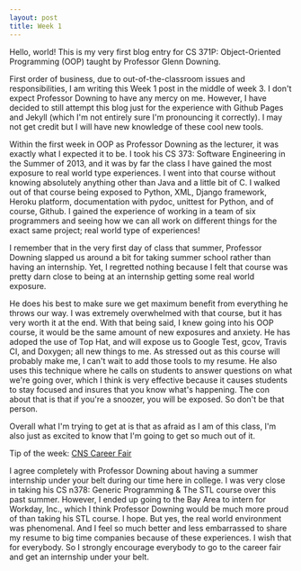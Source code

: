 ```yaml
---
layout: post
title: Week 1
---
```


Hello, world! This is my very first blog entry for CS 371P: Object-Oriented Programming (OOP) taught by Professor Glenn Downing.

First order of business, due to out-of-the-classroom issues and responsibilities, I am writing this Week 1 post in the middle of week 3. I don't expect Professor Downing to have any mercy on me. However, I have decided to still attempt this blog just for the experience with Github Pages and Jekyll (which I'm not entirely sure I'm pronouncing it correctly). I may not get credit but I will have new knowledge of these cool new tools.

Within the first week in OOP as Professor Downing as the lecturer, it was exactly what I expected it to be. I took his CS 373: Software Engineering in the Summer of 2013, and it was by far the class I have gained the most exposure to real world type experiences. I went into that course without knowing absolutely anything other than Java and a little bit of C. I walked out of that course being exposed to Python, XML, Django framework, Heroku platform, documentation with pydoc, unittest for Python, and of course, Github. I gained the experience of working in a team of six programmers and seeing how we can all work on different things for the exact same project; real world type of experiences!

I remember that in the very first day of class that summer, Professor Downing slapped us around a bit for taking summer school rather than having an internship. Yet, I regretted nothing because I felt that course was pretty darn close to being at an internship getting some real world exposure.

He does his best to make sure we get maximum benefit from everything he throws our way. I was extremely overwhelmed with that course, but it has very worth it at the end. With that being said, I knew going into his OOP course, it would be the same amount of new exposures and anxiety. He has adoped the use of Top Hat, and will expose us to Google Test, gcov, Travis CI, and Doxygen; all new things to me. As stressed out as this course will probably make me, I can't wait to add those tools to my resume. He also uses this technique where he calls on students to answer questions on what we're going over, which I think is very effective because it causes students to stay focused and insures that you know what's happening. The con about that is that if you're a snoozer, you will be exposed. So don't be that person.

Overall what I'm trying to get at is that as afraid as I am of this class, I'm also just as excited to know that I'm going to get so much out of it.

Tip of the week: [CNS Career Fair](https://cns.utexas.edu/career-services/career-events/career-fairs/)

I agree completely with Professor Downing about having a summer internship under your belt during our time here in college. I was very close in taking his CS n378: Generic Programming & The STL course over this past summer. However, I ended up going to the Bay Area to intern for Workday, Inc., which I think Professor Downing would be much more proud of than taking his STL course. I hope. But yes, the real world environment was phenomenal. And I feel so much better and less embarrassed to share my resume to big time companies because of these experiences. I wish that for everybody. So I strongly encourage everybody to go to the career fair and get an internship under your belt.

